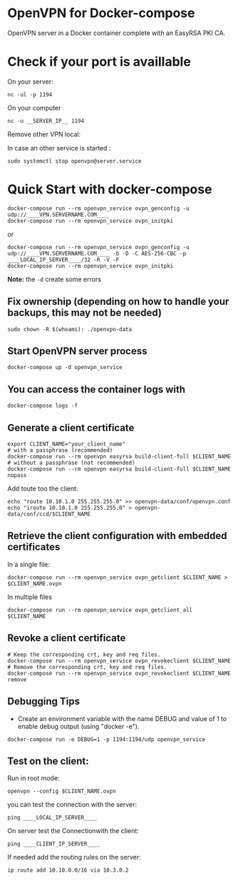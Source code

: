 OpenVPN for Docker-compose
============================

OpenVPN server in a Docker container complete with an EasyRSA PKI CA.

Check if your port is availlable
================================

On your server:
```{.sh}
nc -ul -p 1194
```

On your computer
```{.sh}
nc -u __SERVER_IP__ 1194
```


Remove other VPN local:

In case an other service is started :
```
sudo systemctl stop openvpn@server.service
```


Quick Start with docker-compose
================================

```{.sh}
docker-compose run --rm openvpn_service ovpn_genconfig -u udp://____VPN.SERVERNAME.COM____
docker-compose run --rm openvpn_service ovpn_initpki
```

or

```{.sh}
docker-compose run --rm openvpn_service ovpn_genconfig -u udp://____VPN.SERVERNAME.COM____ -b -D -C AES-256-CBC -p ____LOCAL_IP_SERVER____/32 -R -V -F
docker-compose run --rm openvpn_service ovpn_initpki
```

**Note:** the ```-d``` create some errors


Fix ownership (depending on how to handle your backups, this may not be needed)
---------------------------------------------------------------------------------

```{.sh}
sudo chown -R $(whoami): ./openvpn-data
```

Start OpenVPN server process
----------------------------

```{.sh}
docker-compose up -d openvpn_service
```

You can access the container logs with
--------------------------------------

```{.sh}
docker-compose logs -f
```

Generate a client certificate
-----------------------------

```{.sh}
export CLIENT_NAME="your_client_name"
# with a passphrase (recommended)
docker-compose run --rm openvpn easyrsa build-client-full $CLIENT_NAME
# without a passphrase (not recommended)
docker-compose run --rm openvpn easyrsa build-client-full $CLIENT_NAME nopass
```

Add toute too the client:
```
echo "route 10.10.1.0 255.255.255.0" >> openvpn-data/conf/openvpn.conf
echo "iroute 10.10.1.0 255.255.255.0" > openvpn-data/conf/ccd/$CLIENT_NAME
```


Retrieve the client configuration with embedded certificates
------------------------------------------------------------

In a single file:
```{.sh}
docker-compose run --rm openvpn_service ovpn_getclient $CLIENT_NAME > $CLIENT_NAME.ovpn
```

In multiple files
```{.sh}
docker-compose run --rm openvpn_service ovpn_getclient_all $CLIENT_NAME
```

Revoke a client certificate
---------------------------

```{.sh}
# Keep the corresponding crt, key and req files.
docker-compose run --rm openvpn_service ovpn_revokeclient $CLIENT_NAME
# Remove the corresponding crt, key and req files.
docker-compose run --rm openvpn_service ovpn_revokeclient $CLIENT_NAME remove
```

Debugging Tips
--------------

* Create an environment variable with the name DEBUG and value of 1 to enable debug output (using "docker -e").

```{.sh}
docker-compose run -e DEBUG=1 -p 1194:1194/udp openvpn_service
```

Test on the client:
-------------------

Run in root mode:
```
openvpn --config $CLIENT_NAME.ovpn
```

you can test the connection with the server:
```
ping ____LOCAL_IP_SERVER____
```

On server test the Connectionwith the client:
```
ping ____CLIENT_IP_SERVER____
```

If needed add the routing rules on the server:
```
ip route add 10.10.0.0/16 via 10.3.0.2
```

